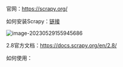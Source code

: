 官网：https://scrapy.org/

如何安装Scrapy：[链接](https://geek-docs.com/scrapy/scrapy-tutorials/download-and-install-scrapy.html#:~:text=%E5%90%84%E7%A7%8D%E9%9C%80%E6%B1%82%E3%80%82-,Scrapy%20%E4%B8%8B%E8%BD%BD%E4%B8%8E%E5%AE%89%E8%A3%85%E2%80%93%20%E5%88%A9%E7%94%A8Anaconda%E7%AE%80%E5%8D%95%E5%AE%89%E8%A3%85Scrapy%E6%A1%86%E6%9E%B6,4%20%E6%88%96%E6%9B%B4%E9%AB%98%E7%89%88%E6%9C%AC%E3%80%82&text=%E6%B5%8B%E8%AF%95%20scrapy%20%E5%AE%89%E8%A3%85%E6%98%AF%E5%90%A6%E6%88%90%E5%8A%9F,%E7%AA%97%E5%8F%A3%E8%BE%93%E5%85%A5%20scrapy%20%E5%9B%9E%E8%BD%A6%E3%80%82)

![image-20230529155945686](https://cdn.jsdelivr.net/gh/lsyhahaha/Mytypora/img/202305291559023.png)

2.8官方文档：https://docs.scrapy.org/en/2.8/

如何使用：